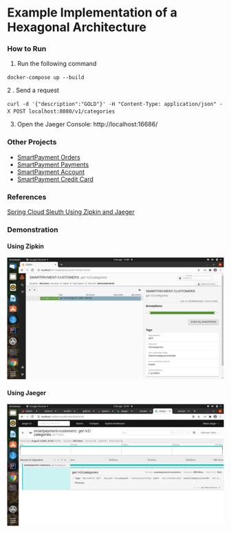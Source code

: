 # Example Implementation of a Hexagonal Architecture



### How to Run

1. Run the following command

`
docker-compose up --build
`

2 . Send a request 

`
curl -d '{"description":"GOLD"}' -H "Content-Type: application/json" -X POST localhost:8080/v1/categories
`

3. Open the Jaeger Console: http://localhost:16686/


### Other Projects

* [SmartPayment Orders](https://github.com/gabrielsmartins/smartpayment-orders)
* [SmartPayment Payments](https://github.com/gabrielsmartins/smartpayment-payments)
* [SmartPayment Account](https://github.com/gabrielsmartins/smartpayment-account)
* [SmartPayment Credit Card](https://github.com/gabrielsmartins/smartpayment-credit-card)

### References

[Spring Cloud Sleuth Using Zipkin and Jaeger](https://github.com/anoophp777/spring-webflux-jaegar-log4j2)

### Demonstration

#### Using Zipkin
![Example Zipkin](assets/zipkin.png)

#### Using Jaeger
![Example Jaeger](assets/jaeger.png)
